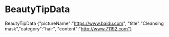 # BeautyTipData
BeautyTipData {"pictureName":"https://www.baidu.com", "title":"Cleansing mask","category":"hair", "content":"http://www.71192.com"}
